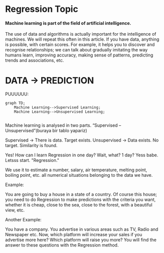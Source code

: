 # Regression Topic 


#### Machine learning is part of the field of artificial intelligence.

The use of data and algorithms is actually important for the intelligence of machines. We will repeat this often in this article. If you have data, anything is possible, with certain scores. For example, it helps you to discover and recognise relationships; we can talk about gradually imitating the way humans learn, improving accuracy, making sense of patterns, predicting trends and associations, etc. 

# DATA -> PREDICTION


PUUUUUU:

```mermaid
graph TD;
    Machine Learning-->Supervised Learning;
    Machine Learning-->Unsupervised Learning;
    
```

Machine learning is analysed in two parts. “Supervised – Unsupervised”(buraya bir tablo yapariz)

Supervised -> There is data. Target exists.
Unsupervised -> Data exists. No target. Similarity is found.

Yes! How can I learn Regression in one day? Wait, what? 1 day? Yess babe. Letsss start.
"Regression."

We use it to estimate a number, salary, air temperature, melting point, boiling point, etc. all numerical situations belonging to the data we have.

Example:

You are going to buy a house in a state of a country. Of course this house; you need to do Regression to make predictions with the criteria you want, whether it is cheap, close to the sea, close to the forest, with a beautiful view, etc.

Another Example:

You have a company. You advertise in various areas such as TV, Radio and Newspaper etc. Now, which platform will increase your sales if you advertise more here? Which platform will raise you more? You will find the answer to these questions with the Regression method.

